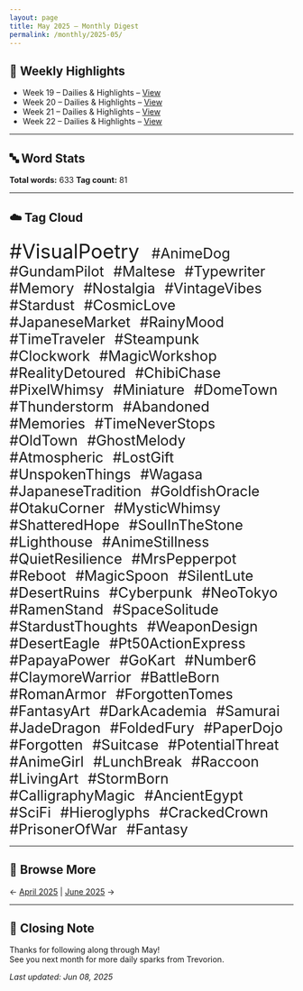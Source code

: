 ```yaml
---
layout: page
title: May 2025 – Monthly Digest
permalink: /monthly/2025-05/
---
```


## 📅 Weekly Highlights

- Week 19 – Dailies & Highlights – [View](/2025/05/05/week-19.html)
- Week 20 – Dailies & Highlights – [View](/2025/05/12/week-20.html)
- Week 21 – Dailies & Highlights – [View](/2025/05/19/week-21.html)
- Week 22 – Dailies & Highlights – [View](/2025/05/26/week-22.html)

---

## 🔤 Word Stats

**Total words:** 633
**Tag count:** 81

---

## ☁️ Tag Cloud

<span style="font-size: 2.5em; margin-right: 0.5em;">#VisualPoetry</span>
<span style="font-size: 1.8em; margin-right: 0.5em;">#AnimeDog</span>
<span style="font-size: 1.8em; margin-right: 0.5em;">#GundamPilot</span>
<span style="font-size: 1.8em; margin-right: 0.5em;">#Maltese</span>
<span style="font-size: 1.8em; margin-right: 0.5em;">#Typewriter</span>
<span style="font-size: 1.8em; margin-right: 0.5em;">#Memory</span>
<span style="font-size: 1.8em; margin-right: 0.5em;">#Nostalgia</span>
<span style="font-size: 1.8em; margin-right: 0.5em;">#VintageVibes</span>
<span style="font-size: 1.8em; margin-right: 0.5em;">#Stardust</span>
<span style="font-size: 1.8em; margin-right: 0.5em;">#CosmicLove</span>
<span style="font-size: 1.8em; margin-right: 0.5em;">#JapaneseMarket</span>
<span style="font-size: 1.8em; margin-right: 0.5em;">#RainyMood</span>
<span style="font-size: 1.8em; margin-right: 0.5em;">#TimeTraveler</span>
<span style="font-size: 1.8em; margin-right: 0.5em;">#Steampunk</span>
<span style="font-size: 1.8em; margin-right: 0.5em;">#Clockwork</span>
<span style="font-size: 1.8em; margin-right: 0.5em;">#MagicWorkshop</span>
<span style="font-size: 1.8em; margin-right: 0.5em;">#RealityDetoured</span>
<span style="font-size: 1.8em; margin-right: 0.5em;">#ChibiChase</span>
<span style="font-size: 1.8em; margin-right: 0.5em;">#PixelWhimsy</span>
<span style="font-size: 1.8em; margin-right: 0.5em;">#Miniature</span>
<span style="font-size: 1.8em; margin-right: 0.5em;">#DomeTown</span>
<span style="font-size: 1.8em; margin-right: 0.5em;">#Thunderstorm</span>
<span style="font-size: 1.8em; margin-right: 0.5em;">#Abandoned</span>
<span style="font-size: 1.8em; margin-right: 0.5em;">#Memories</span>
<span style="font-size: 1.8em; margin-right: 0.5em;">#TimeNeverStops</span>
<span style="font-size: 1.8em; margin-right: 0.5em;">#OldTown</span>
<span style="font-size: 1.8em; margin-right: 0.5em;">#GhostMelody</span>
<span style="font-size: 1.8em; margin-right: 0.5em;">#Atmospheric</span>
<span style="font-size: 1.8em; margin-right: 0.5em;">#LostGift</span>
<span style="font-size: 1.8em; margin-right: 0.5em;">#UnspokenThings</span>
<span style="font-size: 1.8em; margin-right: 0.5em;">#Wagasa</span>
<span style="font-size: 1.8em; margin-right: 0.5em;">#JapaneseTradition</span>
<span style="font-size: 1.8em; margin-right: 0.5em;">#GoldfishOracle</span>
<span style="font-size: 1.8em; margin-right: 0.5em;">#OtakuCorner</span>
<span style="font-size: 1.8em; margin-right: 0.5em;">#MysticWhimsy</span>
<span style="font-size: 1.8em; margin-right: 0.5em;">#ShatteredHope</span>
<span style="font-size: 1.8em; margin-right: 0.5em;">#SoulInTheStone</span>
<span style="font-size: 1.8em; margin-right: 0.5em;">#Lighthouse</span>
<span style="font-size: 1.8em; margin-right: 0.5em;">#AnimeStillness</span>
<span style="font-size: 1.8em; margin-right: 0.5em;">#QuietResilience</span>
<span style="font-size: 1.8em; margin-right: 0.5em;">#MrsPepperpot</span>
<span style="font-size: 1.8em; margin-right: 0.5em;">#Reboot</span>
<span style="font-size: 1.8em; margin-right: 0.5em;">#MagicSpoon</span>
<span style="font-size: 1.8em; margin-right: 0.5em;">#SilentLute</span>
<span style="font-size: 1.8em; margin-right: 0.5em;">#DesertRuins</span>
<span style="font-size: 1.8em; margin-right: 0.5em;">#Cyberpunk</span>
<span style="font-size: 1.8em; margin-right: 0.5em;">#NeoTokyo</span>
<span style="font-size: 1.8em; margin-right: 0.5em;">#RamenStand</span>
<span style="font-size: 1.8em; margin-right: 0.5em;">#SpaceSolitude</span>
<span style="font-size: 1.8em; margin-right: 0.5em;">#StardustThoughts</span>
<span style="font-size: 1.8em; margin-right: 0.5em;">#WeaponDesign</span>
<span style="font-size: 1.8em; margin-right: 0.5em;">#DesertEagle</span>
<span style="font-size: 1.8em; margin-right: 0.5em;">#Pt50ActionExpress</span>
<span style="font-size: 1.8em; margin-right: 0.5em;">#PapayaPower</span>
<span style="font-size: 1.8em; margin-right: 0.5em;">#GoKart</span>
<span style="font-size: 1.8em; margin-right: 0.5em;">#Number6</span>
<span style="font-size: 1.8em; margin-right: 0.5em;">#ClaymoreWarrior</span>
<span style="font-size: 1.8em; margin-right: 0.5em;">#BattleBorn</span>
<span style="font-size: 1.8em; margin-right: 0.5em;">#RomanArmor</span>
<span style="font-size: 1.8em; margin-right: 0.5em;">#ForgottenTomes</span>
<span style="font-size: 1.8em; margin-right: 0.5em;">#FantasyArt</span>
<span style="font-size: 1.8em; margin-right: 0.5em;">#DarkAcademia</span>
<span style="font-size: 1.8em; margin-right: 0.5em;">#Samurai</span>
<span style="font-size: 1.8em; margin-right: 0.5em;">#JadeDragon</span>
<span style="font-size: 1.8em; margin-right: 0.5em;">#FoldedFury</span>
<span style="font-size: 1.8em; margin-right: 0.5em;">#PaperDojo</span>
<span style="font-size: 1.8em; margin-right: 0.5em;">#Forgotten</span>
<span style="font-size: 1.8em; margin-right: 0.5em;">#Suitcase</span>
<span style="font-size: 1.8em; margin-right: 0.5em;">#PotentialThreat</span>
<span style="font-size: 1.8em; margin-right: 0.5em;">#AnimeGirl</span>
<span style="font-size: 1.8em; margin-right: 0.5em;">#LunchBreak</span>
<span style="font-size: 1.8em; margin-right: 0.5em;">#Raccoon</span>
<span style="font-size: 1.8em; margin-right: 0.5em;">#LivingArt</span>
<span style="font-size: 1.8em; margin-right: 0.5em;">#StormBorn</span>
<span style="font-size: 1.8em; margin-right: 0.5em;">#CalligraphyMagic</span>
<span style="font-size: 1.8em; margin-right: 0.5em;">#AncientEgypt</span>
<span style="font-size: 1.8em; margin-right: 0.5em;">#SciFi</span>
<span style="font-size: 1.8em; margin-right: 0.5em;">#Hieroglyphs</span>
<span style="font-size: 1.8em; margin-right: 0.5em;">#CrackedCrown</span>
<span style="font-size: 1.8em; margin-right: 0.5em;">#PrisonerOfWar</span>
<span style="font-size: 1.8em; margin-right: 0.5em;">#Fantasy</span>

---

## 🔁 Browse More

← [April 2025](/monthly/2025-04/) | [June 2025](/monthly/2025-06/) →

---

## 🌟 Closing Note

Thanks for following along through May!  
See you next month for more daily sparks from Trevorion.

_Last updated: Jun 08, 2025_